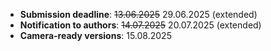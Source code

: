 - **Submission deadline**:      <s>13.06.2025</s> 29.06.2025 (extended)
- **Notification to authors**:  <s>14.07.2025</s> 20.07.2025 (extended)
- **Camera-ready versions**:    15.08.2025
